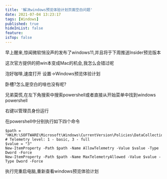 ```yaml
---
title: '解决windows预览体验计划页面空白问题'
date: 2021-07-04 13:23:17
tags: [Windows]
published: true
hideInList: false
feature: 
isTop: false
---
```

早上醒来,惊闻微软悄没声的发布了windows11,并且将于下周推送Insider预览版本

这次官方提供的把win本变成Mac的机会,我怎么会错过呢

泡好咖啡,速度打开  设置->Windows预览体验计划

卧槽?怎么是空白的啥也没有呢?

兄弟莫慌,在左下角搜索中搜索powershell或者直接从开始菜单中找到windows powershell

右键以管理员身份运行

在powershell中分别执行如下四个命令

```
$path = "HKLM:\SOFTWARE\Microsoft\Windows\CurrentVersion\Policies\DataCollection"
# Telemetry level: 1 - basic, 3 - full
$value = "3"
New-ItemProperty -Path $path -Name AllowTelemetry -Value $value -Type Dword -Force
New-ItemProperty -Path $path -Name MaxTelemetryAllowed -Value $value -Type Dword -Force
```

执行完重启电脑,重新查看windows预览体验计划
